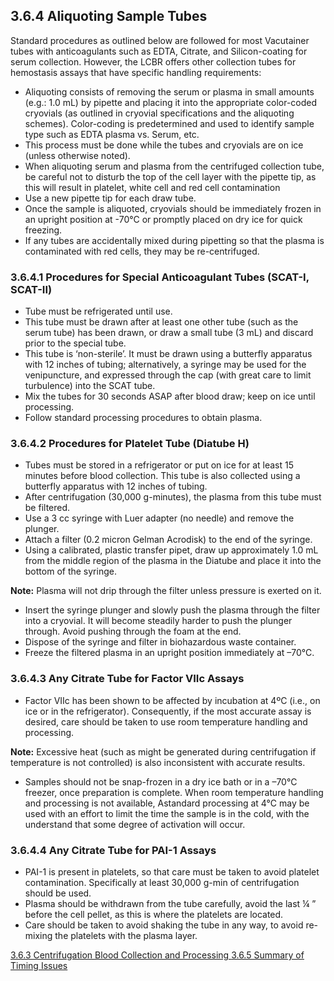## 3.6.4 Aliquoting Sample Tubes

Standard procedures as outlined below are followed for most Vacutainer tubes with anticoagulants such as EDTA, Citrate, and Silicon-coating for serum collection.  However, the LCBR offers other collection tubes for hemostasis assays that have specific handling requirements:

* Aliquoting consists of removing the serum or plasma in small amounts (e.g.: 1.0 mL) by pipette and placing it into the appropriate color-coded cryovials (as outlined in cryovial specifications and the aliquoting schemes).  Color-coding is predetermined and used to identify sample type such as EDTA plasma vs. Serum, etc.
* This process must be done while the tubes and cryovials are on ice (unless otherwise  noted).
* When aliquoting serum and plasma from the centrifuged collection tube, be careful not to disturb the top of the cell layer with the pipette tip, as this will result in platelet, white cell and red cell contamination
* Use a new pipette tip for each draw tube.
* Once the sample is aliquoted, cryovials should be immediately frozen in an upright position at -70°C or promptly placed on dry ice for quick freezing.
* If any tubes are accidentally mixed during pipetting so that the plasma is contaminated with red cells, they may be re-centrifuged.

### 3.6.4.1 Procedures for Special Anticoagulant Tubes (SCAT-I, SCAT-II)

* Tube must be refrigerated until use.
* This tube must be drawn after at least one other tube (such as the serum tube) has been drawn, or draw a small tube (3 mL) and discard prior to the special tube.
* This tube is ‘non-sterile’.  It must be drawn using a butterfly apparatus with 12 inches of tubing; alternatively, a syringe may be used for the venipuncture, and expressed through the cap (with great care to limit turbulence) into the SCAT tube.
* Mix the tubes for 30 seconds ASAP after blood draw; keep on ice until processing.
* Follow standard processing procedures to obtain plasma.

### 3.6.4.2 Procedures for Platelet Tube (Diatube H)

* Tubes must be stored in a refrigerator or put on ice for at least 15 minutes before blood collection.  This tube is also collected using a butterfly apparatus with 12 inches of tubing.
* After centrifugation (30,000 g-minutes), the plasma from this tube must be filtered.
* Use a 3 cc syringe with Luer adapter (no needle) and remove the plunger.
* Attach a filter (0.2 micron Gelman Acrodisk) to the end of the syringe.
* Using a calibrated, plastic transfer pipet, draw up approximately 1.0 mL from the middle region of the plasma in the Diatube and place it into the bottom of the syringe.

<div class="bs-callout bs-callout-info">
  <p>
    <strong>Note:</strong>
    Plasma will not drip through the filter unless pressure is exerted on it.
  </p>
</div>

* Insert the syringe plunger and slowly push the plasma through the filter into a cryovial.  It will become steadily harder to push the plunger through.  Avoid pushing through the foam at the end.
* Dispose of the syringe and filter in biohazardous waste container.
* Freeze the filtered plasma in an upright position immediately at –70°C.

### 3.6.4.3 Any Citrate Tube for Factor VIIc Assays

* Factor VIIc has been shown to be affected by incubation at 4ºC (i.e., on ice or in the refrigerator).  Consequently, if the most accurate assay is desired, care should be taken to use room temperature handling and processing.

<div class="bs-callout bs-callout-info">
  <p>
    <strong>Note:</strong>
    Excessive heat (such as might be generated during centrifugation if temperature is not controlled) is also inconsistent with accurate results.
  </p>
</div>

* Samples should not be snap-frozen in a dry ice bath or in a –70°C freezer, once preparation is complete.  When room temperature handling and processing is not available, Astandard processing at 4°C may be used with an effort to limit the time the sample is in the cold, with the understand that some degree of activation will occur.

### 3.6.4.4 Any Citrate Tube for PAI-1 Assays

* PAI-1 is present in platelets, so that care must be taken to avoid platelet contamination. Specifically at least 30,000 g-min of centrifugation should be used.
* Plasma should be withdrawn from the tube carefully, avoid the last ¼ ” before the cell pellet, as this is where the platelets are located.
* Care should be taken to avoid shaking the tube in any way, to avoid re-mixing the platelets with the plasma layer.


<div class="center">
<div class="btn-group">
  <a href=":pages_path:/manuals/blood-collection-processing/3-06-03-centrifugation.md" class="btn btn-default">
    <span class="glyphicon glyphicon-chevron-left"></span>
    3.6.3 Centrifugation
  </a>

  <a href=":pages_path:/manuals/blood-collection-processing" class="btn btn-default">
    <span class="glyphicon glyphicon-chevron-up"></span>
    Blood Collection and Processing
  </a>

  <a href=":pages_path:/manuals/blood-collection-processing/3-06-05-summary-timing-issues.md" class="btn btn-success">
    3.6.5 Summary of Timing Issues
    <span class="glyphicon glyphicon-chevron-right"></span>
  </a>
</div>
</div>
